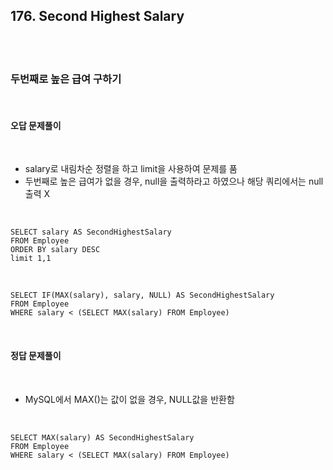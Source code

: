 ## **176. Second Highest Salary**

<br>
<br>

### **두번째로 높은 급여 구하기**

<br>

#### **오답 문제풀이**

<br>

- salary로 내림차순 정렬을 하고 limit을 사용하여 문제를 품
- 두번째로 높은 급여가 없을 경우, null을 출력하라고 하였으나 해당 쿼리에서는 null 출력 X

<br>

    SELECT salary AS SecondHighestSalary
    FROM Employee
    ORDER BY salary DESC
    limit 1,1

<br>

    SELECT IF(MAX(salary), salary, NULL) AS SecondHighestSalary
    FROM Employee
    WHERE salary < (SELECT MAX(salary) FROM Employee)

<br>

#### **정답 문제풀이**

<br>

- MySQL에서 MAX()는 값이 없을 경우, NULL값을 반환함

<br>

    SELECT MAX(salary) AS SecondHighestSalary
    FROM Employee
    WHERE salary < (SELECT MAX(salary) FROM Employee)